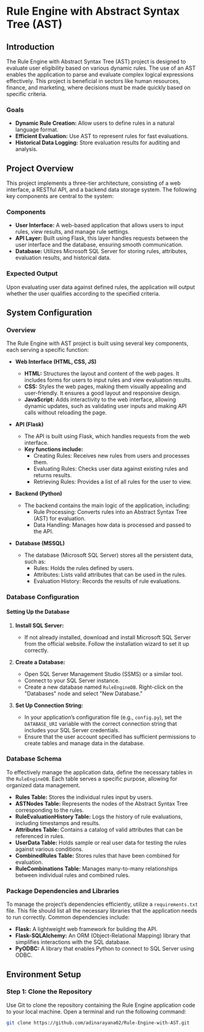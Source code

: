 # Rule Engine with Abstract Syntax Tree (AST)

## Introduction

The Rule Engine with Abstract Syntax Tree (AST) project is designed to evaluate user eligibility based on various dynamic rules. The use of an AST enables the application to parse and evaluate complex logical expressions effectively. This project is beneficial in sectors like human resources, finance, and marketing, where decisions must be made quickly based on specific criteria.

### Goals
- **Dynamic Rule Creation:** Allow users to define rules in a natural language format.
- **Efficient Evaluation:** Use AST to represent rules for fast evaluations.
- **Historical Data Logging:** Store evaluation results for auditing and analysis.

## Project Overview

This project implements a three-tier architecture, consisting of a web interface, a RESTful API, and a backend data storage system. The following key components are central to the system:

### Components
- **User Interface:** A web-based application that allows users to input rules, view results, and manage rule settings.
- **API Layer:** Built using Flask, this layer handles requests between the user interface and the database, ensuring smooth communication.
- **Database:** Utilizes Microsoft SQL Server for storing rules, attributes, evaluation results, and historical data.

### Expected Output
Upon evaluating user data against defined rules, the application will output whether the user qualifies according to the specified criteria.

## System Configuration

### Overview
The Rule Engine with AST project is built using several key components, each serving a specific function:

- **Web Interface (HTML, CSS, JS)**
  - **HTML:** Structures the layout and content of the web pages. It includes forms for users to input rules and view evaluation results.
  - **CSS:** Styles the web pages, making them visually appealing and user-friendly. It ensures a good layout and responsive design.
  - **JavaScript:** Adds interactivity to the web interface, allowing dynamic updates, such as validating user inputs and making API calls without reloading the page.

- **API (Flask)**
  - The API is built using Flask, which handles requests from the web interface.
  - **Key functions include:**
    - Creating Rules: Receives new rules from users and processes them.
    - Evaluating Rules: Checks user data against existing rules and returns results.
    - Retrieving Rules: Provides a list of all rules for the user to view.

- **Backend (Python)**
  - The backend contains the main logic of the application, including:
    - Rule Processing: Converts rules into an Abstract Syntax Tree (AST) for evaluation.
    - Data Handling: Manages how data is processed and passed to the API.

- **Database (MSSQL)**
  - The database (Microsoft SQL Server) stores all the persistent data, such as:
    - Rules: Holds the rules defined by users.
    - Attributes: Lists valid attributes that can be used in the rules.
    - Evaluation History: Records the results of rule evaluations.

### Database Configuration

#### Setting Up the Database
1. **Install SQL Server:**
   - If not already installed, download and install Microsoft SQL Server from the official website. Follow the installation wizard to set it up correctly.

2. **Create a Database:**
   - Open SQL Server Management Studio (SSMS) or a similar tool.
   - Connect to your SQL Server instance.
   - Create a new database named `RuleEngineDB`. Right-click on the "Databases" node and select "New Database."

3. **Set Up Connection String:**
   - In your application’s configuration file (e.g., `config.py`), set the `DATABASE_URI` variable with the correct connection string that includes your SQL Server credentials.
   - Ensure that the user account specified has sufficient permissions to create tables and manage data in the database.

### Database Schema
To effectively manage the application data, define the necessary tables in the `RuleEngineDB`. Each table serves a specific purpose, allowing for organized data management.
- **Rules Table:** Stores the individual rules input by users.
- **ASTNodes Table:** Represents the nodes of the Abstract Syntax Tree corresponding to the rules.
- **RuleEvaluationHistory Table:** Logs the history of rule evaluations, including timestamps and results.
- **Attributes Table:** Contains a catalog of valid attributes that can be referenced in rules.
- **UserData Table:** Holds sample or real user data for testing the rules against various conditions.
- **CombinedRules Table:** Stores rules that have been combined for evaluation.
- **RuleCombinations Table:** Manages many-to-many relationships between individual rules and combined rules.

### Package Dependencies and Libraries
To manage the project’s dependencies efficiently, utilize a `requirements.txt` file. This file should list all the necessary libraries that the application needs to run correctly. Common dependencies include:
- **Flask:** A lightweight web framework for building the API.
- **Flask-SQLAlchemy:** An ORM (Object-Relational Mapping) library that simplifies interactions with the SQL database.
- **PyODBC:** A library that enables Python to connect to SQL Server using ODBC.

## Environment Setup

### Step 1: Clone the Repository
Use Git to clone the repository containing the Rule Engine application code to your local machine. Open a terminal and run the following command:

```bash
git clone https://github.com/adinarayana02/Rule-Engine-with-AST.git
